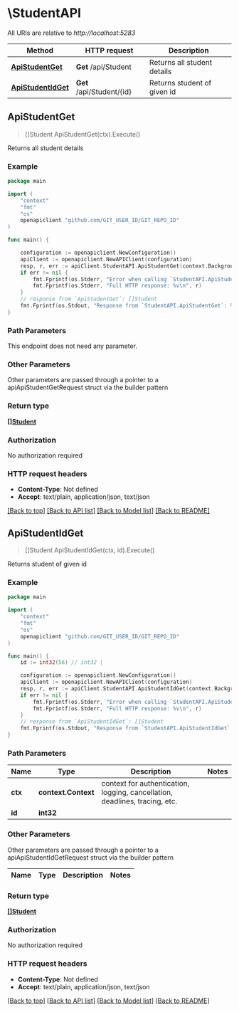 # \StudentAPI

All URIs are relative to *http://localhost:5283*

Method | HTTP request | Description
------------- | ------------- | -------------
[**ApiStudentGet**](StudentAPI.md#ApiStudentGet) | **Get** /api/Student | Returns all student details
[**ApiStudentIdGet**](StudentAPI.md#ApiStudentIdGet) | **Get** /api/Student/{id} | Returns student of given id



## ApiStudentGet

> []Student ApiStudentGet(ctx).Execute()

Returns all student details

### Example

```go
package main

import (
    "context"
    "fmt"
    "os"
    openapiclient "github.com/GIT_USER_ID/GIT_REPO_ID"
)

func main() {

    configuration := openapiclient.NewConfiguration()
    apiClient := openapiclient.NewAPIClient(configuration)
    resp, r, err := apiClient.StudentAPI.ApiStudentGet(context.Background()).Execute()
    if err != nil {
        fmt.Fprintf(os.Stderr, "Error when calling `StudentAPI.ApiStudentGet``: %v\n", err)
        fmt.Fprintf(os.Stderr, "Full HTTP response: %v\n", r)
    }
    // response from `ApiStudentGet`: []Student
    fmt.Fprintf(os.Stdout, "Response from `StudentAPI.ApiStudentGet`: %v\n", resp)
}
```

### Path Parameters

This endpoint does not need any parameter.

### Other Parameters

Other parameters are passed through a pointer to a apiApiStudentGetRequest struct via the builder pattern


### Return type

[**[]Student**](Student.md)

### Authorization

No authorization required

### HTTP request headers

- **Content-Type**: Not defined
- **Accept**: text/plain, application/json, text/json

[[Back to top]](#) [[Back to API list]](../README.md#documentation-for-api-endpoints)
[[Back to Model list]](../README.md#documentation-for-models)
[[Back to README]](../README.md)


## ApiStudentIdGet

> []Student ApiStudentIdGet(ctx, id).Execute()

Returns student of given id

### Example

```go
package main

import (
    "context"
    "fmt"
    "os"
    openapiclient "github.com/GIT_USER_ID/GIT_REPO_ID"
)

func main() {
    id := int32(56) // int32 | 

    configuration := openapiclient.NewConfiguration()
    apiClient := openapiclient.NewAPIClient(configuration)
    resp, r, err := apiClient.StudentAPI.ApiStudentIdGet(context.Background(), id).Execute()
    if err != nil {
        fmt.Fprintf(os.Stderr, "Error when calling `StudentAPI.ApiStudentIdGet``: %v\n", err)
        fmt.Fprintf(os.Stderr, "Full HTTP response: %v\n", r)
    }
    // response from `ApiStudentIdGet`: []Student
    fmt.Fprintf(os.Stdout, "Response from `StudentAPI.ApiStudentIdGet`: %v\n", resp)
}
```

### Path Parameters


Name | Type | Description  | Notes
------------- | ------------- | ------------- | -------------
**ctx** | **context.Context** | context for authentication, logging, cancellation, deadlines, tracing, etc.
**id** | **int32** |  | 

### Other Parameters

Other parameters are passed through a pointer to a apiApiStudentIdGetRequest struct via the builder pattern


Name | Type | Description  | Notes
------------- | ------------- | ------------- | -------------


### Return type

[**[]Student**](Student.md)

### Authorization

No authorization required

### HTTP request headers

- **Content-Type**: Not defined
- **Accept**: text/plain, application/json, text/json

[[Back to top]](#) [[Back to API list]](../README.md#documentation-for-api-endpoints)
[[Back to Model list]](../README.md#documentation-for-models)
[[Back to README]](../README.md)

